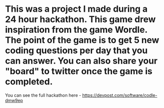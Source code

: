 # This was a project I made during a 24 hour hackathon. This game drew inspiration from the game Wordle. The point of the game is to get 5 new coding questions per day that you can answer. You can also share your "board" to twitter once the game is completed. 
You can see the full hackathon here - https://devpost.com/software/codle-dmw9ep
